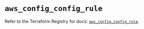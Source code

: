 # `aws_config_config_rule`

Refer to the Terraform Registry for docs: [`aws_config_config_rule`](https://registry.terraform.io/providers/hashicorp/aws/5.37.0/docs/resources/config_config_rule).
